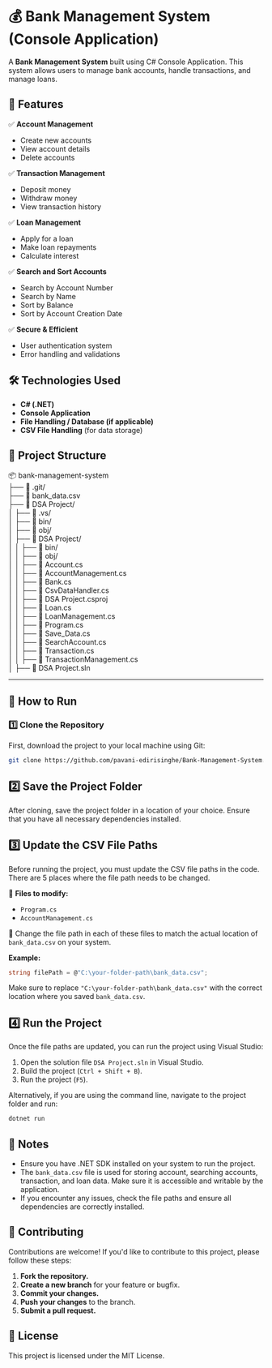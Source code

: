 # 💰 Bank Management System (Console Application)

A **Bank Management System** built using C# Console Application. This system allows users to manage bank accounts, handle transactions, and manage loans.

## 🚀 Features

✅ **Account Management**  
   - Create new accounts  
   - View account details  
   - Delete accounts  

✅ **Transaction Management**  
   - Deposit money  
   - Withdraw money  
   - View transaction history  

✅ **Loan Management**  
   - Apply for a loan  
   - Make loan repayments  
   - Calculate interest  

✅ **Search and Sort Accounts**  
   - Search by Account Number  
   - Search by Name  
   - Sort by Balance  
   - Sort by Account Creation Date  

✅ **Secure & Efficient**  
   - User authentication system  
   - Error handling and validations  

## 🛠️ Technologies Used

- **C# (.NET)**
- **Console Application**
- **File Handling / Database (if applicable)**
- **CSV File Handling** (for data storage)

## 📂 Project Structure

📦 bank-management-system  
├── 📁 .git/                  
├── 📄 bank_data.csv            
├── 📁 DSA Project/           
│   ├── 📁 .vs/               
│   ├── 📁 bin/               
│   ├── 📁 obj/                 
│   ├── 📁 DSA Project/         
│   │   ├── 📁 bin/  
│   │   ├── 📁 obj/  
│   │   ├── 📄 Account.cs  
│   │   ├── 📄 AccountManagement.cs  
│   │   ├── 📄 Bank.cs  
│   │   ├── 📄 CsvDataHandler.cs  
│   │   ├── 📄 DSA Project.csproj  
│   │   ├── 📄 Loan.cs  
│   │   ├── 📄 LoanManagement.cs  
│   │   ├── 📄 Program.cs  
│   │   ├── 📄 Save_Data.cs  
│   │   ├── 📄 SearchAccount.cs  
│   │   ├── 📄 Transaction.cs  
│   │   ├── 📄 TransactionManagement.cs  
│   ├── 📄 DSA Project.sln      


---

## 🎯 How to Run

### 1️⃣ Clone the Repository  
First, download the project to your local machine using Git:  

```sh
git clone https://github.com/pavani-edirisinghe/Bank-Management-System.git

```
## 2️⃣ Save the Project Folder
After cloning, save the project folder in a location of your choice. Ensure that you have all necessary dependencies installed.

## 3️⃣ Update the CSV File Paths
Before running the project, you must update the CSV file paths in the code. There are 5 places where the file path needs to be changed.

📌 **Files to modify:**
- `Program.cs`
- `AccountManagement.cs`

🔹 Change the file path in each of these files to match the actual location of `bank_data.csv` on your system.

**Example:**

```csharp
string filePath = @"C:\your-folder-path\bank_data.csv";
```

Make sure to replace `"C:\your-folder-path\bank_data.csv"` with the correct location where you saved `bank_data.csv`.

## 4️⃣ Run the Project
Once the file paths are updated, you can run the project using Visual Studio:

1. Open the solution file `DSA Project.sln` in Visual Studio.
2. Build the project (`Ctrl + Shift + B`).
3. Run the project (`F5`).

Alternatively, if you are using the command line, navigate to the project folder and run:

```sh
dotnet run
```

## 📝 Notes
- Ensure you have .NET SDK installed on your system to run the project.
- The `bank_data.csv` file is used for storing account, searching accounts, transaction, and loan data. Make sure it is accessible and writable by the application.
- If you encounter any issues, check the file paths and ensure all dependencies are correctly installed.

## 🤝 Contributing
Contributions are welcome! If you'd like to contribute to this project, please follow these steps:

1. **Fork the repository.**
2. **Create a new branch** for your feature or bugfix.
3. **Commit your changes.**
4. **Push your changes** to the branch.
5. **Submit a pull request.**

## 📄 License
This project is licensed under the MIT License. 




